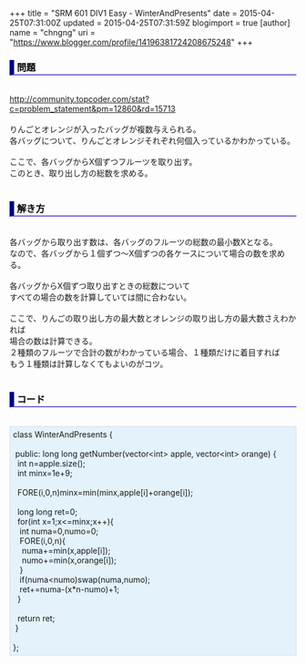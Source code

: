 +++
title = "SRM 601 DIV1 Easy - WinterAndPresents"
date = 2015-04-25T07:31:00Z
updated = 2015-04-25T07:31:59Z
blogimport = true 
[author]
	name = "chngng"
	uri = "https://www.blogger.com/profile/14196381724208675248"
+++

<div dir="ltr" style="text-align: left;" trbidi="on"><h3 style="border-bottom: 2px solid slateblue; border-left: 8px solid navy; color: black; padding: 0px 0px 1px 5px;">問題 </h3><br /><a href="http://community.topcoder.com/stat?c=problem_statement&amp;pm=12860&amp;rd=15713" target="_blank">http://community.topcoder.com/stat?c=problem_statement&amp;pm=12860&amp;rd=15713</a><br /><br />りんごとオレンジが入ったバッグが複数与えられる。<br />各バッグについて、りんごとオレンジそれぞれ何個入っているかわかっている。<br /><br />ここで、各バッグからX個ずつフルーツを取り出す。<br />このとき、取り出し方の総数を求める。<br /><br /><h3 style="border-bottom: 2px solid slateblue; border-left: 8px solid navy; color: black; padding: 0px 0px 1px 5px;">解き方 </h3><br />各バッグから取り出す数は、各バッグのフルーツの総数の最小数Xとなる。<br />なので、各バッグから１個ずつ〜X個ずつの各ケースについて場合の数を求める。<br /><br />各バッグからX個ずつ取り出すときの総数について<br />すべての場合の数を計算していては間に合わない。<br /><br />ここで、りんごの取り出し方の最大数とオレンジの取り出し方の最大数さえわかれば<br />場合の数は計算できる。<br />２種類のフルーツで合計の数がわかっている場合、１種類だけに着目すれば<br />もう１種類は計算しなくてもよいのがコツ。<br /><br /><h3 style="border-bottom: 2px solid slateblue; border-left: 8px solid navy; color: black; padding: 0px 0px 1px 5px;">コード </h3><br /><div style="background-color: #e3f2fb; border: 1px dotted #CCCCCC; padding: 5px;">class WinterAndPresents {<br /><br /><span class="Apple-tab-span" style="white-space: pre;"> </span>public: long long getNumber(vector&lt;int&gt; apple, vector&lt;int&gt; orange) {<br /><span class="Apple-tab-span" style="white-space: pre;">  </span>int n=apple.size();<br /><span class="Apple-tab-span" style="white-space: pre;">  </span>int minx=1e+9;<br /><br /><span class="Apple-tab-span" style="white-space: pre;">  </span>FORE(i,0,n)minx=min(minx,apple[i]+orange[i]);<br /><br /><span class="Apple-tab-span" style="white-space: pre;">  </span>long long ret=0;<br /><span class="Apple-tab-span" style="white-space: pre;">  </span>for(int x=1;x&lt;=minx;x++){<br /><span class="Apple-tab-span" style="white-space: pre;">   </span>int numa=0,numo=0;<br /><span class="Apple-tab-span" style="white-space: pre;">   </span>FORE(i,0,n){<br /><span class="Apple-tab-span" style="white-space: pre;">    </span>numa+=min(x,apple[i]);<br /><span class="Apple-tab-span" style="white-space: pre;">    </span>numo+=min(x,orange[i]);<br /><span class="Apple-tab-span" style="white-space: pre;">   </span>}<br /><span class="Apple-tab-span" style="white-space: pre;">   </span>if(numa&lt;numo)swap(numa,numo);<br /><span class="Apple-tab-span" style="white-space: pre;">   </span>ret+=numa-(x*n-numo)+1;<br /><span class="Apple-tab-span" style="white-space: pre;">  </span>}<br /><br /><span class="Apple-tab-span" style="white-space: pre;">  </span>return ret;<br /><span class="Apple-tab-span" style="white-space: pre;"> </span>}<br /><br />};</div></div>
